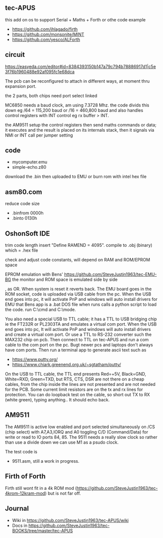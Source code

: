 
## tec-APUS

this add on os to support Serial + Maths + Forth or othe code
example
- https://github.com/jhlagado/firth  
- https://github.com/monsonite/MINT 
- https://github.com/yesco/ALForth

## circuit
https://easyeda.com/editor#id=8384393150b147a79c794b78886917d1|c5e3f76b1960488e92af095fc1e68dca

The pcb can be reconfigured to attach in different ways, at moment thru expansion port.

the 2 parts, both chips need port select linked

MC6850 needs a baud clock, am using 7.3728 Mhz. the code divids this down eg /64 = 115,200 baud or /16 =  460,800 baud and also handles control registers  with INT control eg rx buffer > INT.

the AM9511 setup the control registers then send maths commands or data; it executes and the result is placed on its internals stack, then it signals via NMI or INT call per jumper setting

## code
- mycomputer.emu
- simple-echo.z80

download the .bin then uploaded to EMU or burn rom with intel hex file 

## asm80.com
reduce code size  
- .binfrom 0000h 
- .binto 0130h
##  OshonSoft IDE
trim code length insert "Define RAMEND = 4095".
compile to .obj (binary) which = .hex file 

check and adjust code constants, will depend on RAM and ROM/EPROM space

EPROM emulation with Bens' https://github.com/SteveJustin1963/tec-EMU-BG the monitor and ROM space is emulated side by side


, as OR. When system is reset it reverts back. 
The EMU board goes in the ROM socket, code is uploaded via USB cable from the pc. When the USB end goes into pc, it will activate PnP and windows will auto install drivers for EMU that Bens app is a .bat DOS file when runs calls a python script to load the code. run C:\cmd and C:\mode.

You also need a special USB to TTL cable; it has a TTL to USB bridging chip ie the FT232R or PL2303TA and emulates a virtual com port. When the USB end goes into pc, It will activate PnP and windows will auto install drivers and create a virtual com port. Or use a TTL to RS-232 converter such the MAX232 chip on pcb. Then connect to TTL on tec-APUS and run a com cable to the com port on the pc. Bugt newer pcs and laptops don't always have com ports.
Then run a terminal app to generate ascii text such as 
- https://www.putty.org/    
- https://www.chiark.greenend.org.uk/~sgtatham/putty/ 

On the USB to TTL cable, the TTL end presents Red=+5V, Black=GND, White=RXD, Green=TXD, but RTS, CTS, DSR are not there on a cheap cables, from the chip inside the lines are not presented and are not needed for the PCB. Some current limit resistors are on the tx and rx lines for protection. You can do loopback test on the cable, so short out TX to RX (white green), typing anything.. It should echo back.

## AM9511
The AM9511 is active low enabled and port selected simultaneously on /CS (chip select) with A7,A3,IORQ and A0 toggling C/D (Command/Data) for write or read to IO ports 84, 85. The 9511 needs a really slow clock so rather than use a divide down we can use M1 as a psudo clock.

The test code is 
- 9511.asm, still a work in progress.

## Firth of Forth
Firth still wont fit in a 4k ROM mod (https://github.com/SteveJustin1963/tec-4krom-12kram-mod) but is not far off. 

## Journal
- Wiki in https://github.com/SteveJustin1963/tec-APUS/wiki
- Docs in https://github.com/SteveJustin1963/tec-BOOKS/tree/master/tec-APUS






